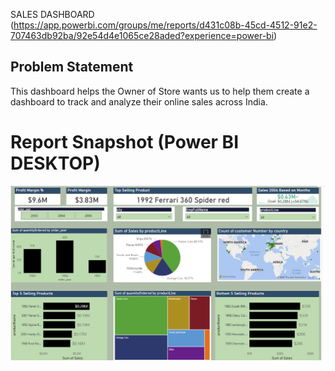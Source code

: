 SALES DASHBOARD
(https://app.powerbi.com/groups/me/reports/d431c08b-45cd-4512-91e2-707463db92ba/92e54d4e1065ce28aded?experience=power-bi)
## Problem Statement

This dashboard helps the Owner of 
Store wants us to help them create a dashboard to
track and analyze their online sales across India.
 
 # Report Snapshot (Power BI DESKTOP)

 
![ClassicModel](https://github.com/NandanSinghKhani/Power-BI-Project/blob/main/ClassicModelsProject/Dashboard.png)
